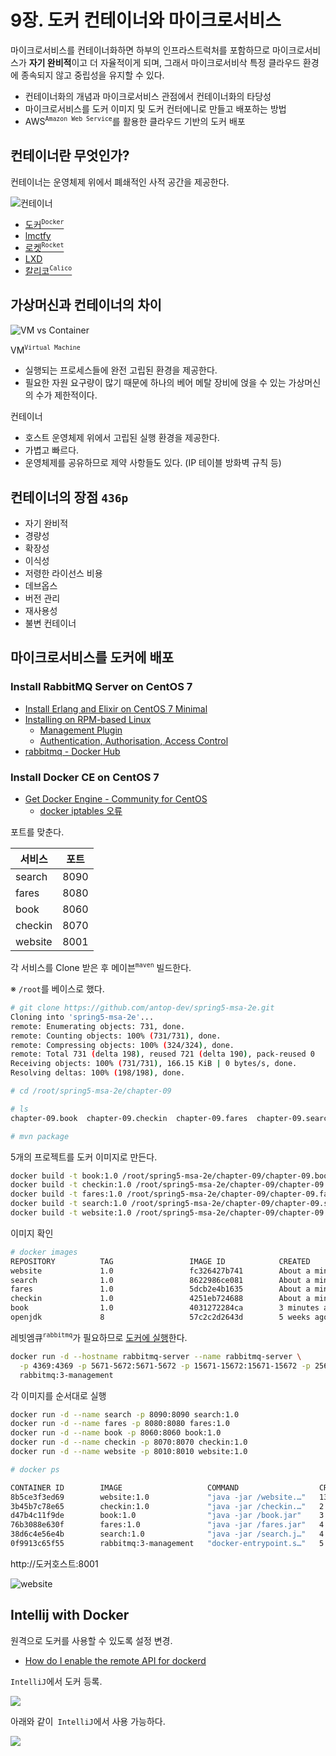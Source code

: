 # 9장. 도커 컨테이너와 마이크로서비스

마이크로서비스를 컨테이너화하면 하부의 인프라스트럭처를 포함하므로 마이크로서비스가 **자기 완비적**이고 더 자율적이게 되며, 그래서 마이크로서비삭 특정 클라우드 환경에 종속되지 않고 중립성을 유지할 수 있다.

* 컨테이너화의 개념과 마이크로서비스 관점에서 컨테이너화의 타당성
* 마이크로서비스를 도커 이미지 및 도커 컨터에니로 만들고 배포하는 방법
* AWS<sup>`Amazon Web Service`</sup>를 활용한 클라우드 기반의 도커 배포

## 컨테이너란 무엇인가?

컨테이너는 운영체제 위에서 폐쇄적인 사적 공간을 제공한다.

![컨테이너](https://i.imgur.com/llN1pMS.png)

* [도커<sup>`Docker`</sup>](https://www.docker.com/)
* [lmctfy](https://github.com/google/lmctfy)
* [로켓<sup>`Rocket`</sup>](https://coreos.com/rkt/)
* [LXD](https://linuxcontainers.org/lxd/introduction/)
* [칼리코<sup>`Calico`</sup>](https://www.projectcalico.org/)

## 가상머신과 컨테이너의 차이

![VM vs Container](https://i.imgur.com/m3mWq9p.png)

VM<sup>`Virtual Machine`</sup>
* 실행되는 프로세스들에 완전 고립된 환경을 제공한다.
* 필요한 자원 요구량이 많기 때문에 하나의 베어 메탈 장비에 얹을 수 있는 가상머신의 수가 제한적이다. 

컨테이너
* 호스트 운영체제 위에서 고립된 실행 환경을 제공한다.
* 가볍고 빠르다.
* 운영체제를 공유하므로 제약 사항들도 있다. (IP 테이블 방화벽 규칙 등)

## 컨테이너의 장점 `436p`

* 자기 완비적
* 경량성
* 확장성
* 이식성
* 저령한 라이선스 비용
* 데브옵스
* 버전 관리
* 재사용성
* 불변 컨테이너

## 마이크로서비스를 도커에 배포

### Install RabbitMQ Server on CentOS 7

* [Install Erlang and Elixir on CentOS 7 Minimal](http://www.jeramysingleton.com/install-erlang-and-elixir-on-centos-7-minimal/)
* [Installing on RPM-based Linux](https://www.rabbitmq.com/install-rpm.html)
    * [Management Plugin](https://www.rabbitmq.com/management.html)
    * [Authentication, Authorisation, Access Control](https://www.rabbitmq.com/access-control.html)
* [rabbitmq - Docker Hub](https://hub.docker.com/_/rabbitmq)

### Install Docker CE on CentOS 7

* [Get Docker Engine - Community for CentOS](https://docs.docker.com/install/linux/docker-ce/centos/)
    * [docker iptables 오류](https://blog.nuti.pe.kr/2016/12/25/dockeriptablestrouble/)

포트를 맞춘다.

| 서비스 | 포트 |
|---|---|
| search | 8090 |
| fares | 8080 |
| book | 8060 |
| checkin | 8070 |
| website | 8001 |

각 서비스를 Clone 받은 후 메이븐<sup>`maven`</sup> 빌드한다.

※ `/root`를 베이스로 했다.

```bash
# git clone https://github.com/antop-dev/spring5-msa-2e.git
Cloning into 'spring5-msa-2e'...
remote: Enumerating objects: 731, done.
remote: Counting objects: 100% (731/731), done.
remote: Compressing objects: 100% (324/324), done.
remote: Total 731 (delta 198), reused 721 (delta 190), pack-reused 0
Receiving objects: 100% (731/731), 166.15 KiB | 0 bytes/s, done.
Resolving deltas: 100% (198/198), done.

# cd /root/spring5-msa-2e/chapter-09

# ls
chapter-09.book  chapter-09.checkin  chapter-09.fares  chapter-09.search  chapter-09.website  pom.xml

# mvn package
```

5개의 프로젝트를 도커 이미지로 만든다.

```bash
docker build -t book:1.0 /root/spring5-msa-2e/chapter-09/chapter-09.book
docker build -t checkin:1.0 /root/spring5-msa-2e/chapter-09/chapter-09.checkin
docker build -t fares:1.0 /root/spring5-msa-2e/chapter-09/chapter-09.fares
docker build -t search:1.0 /root/spring5-msa-2e/chapter-09/chapter-09.search
docker build -t website:1.0 /root/spring5-msa-2e/chapter-09/chapter-09.website
```

이미지 확인

```bash
# docker images
REPOSITORY          TAG                 IMAGE ID            CREATED              SIZE
website             1.0                 fc326427b741        About a minute ago   510MB
search              1.0                 8622986ce081        About a minute ago   531MB
fares               1.0                 5dcb2e4b1635        About a minute ago   531MB
checkin             1.0                 4251eb724688        About a minute ago   537MB
book                1.0                 4031272284ca        3 minutes ago        531MB
openjdk             8                   57c2c2d2643d        5 weeks ago          488MB
```

레빗엠큐<sup>`rabbitmq`</sup>가 필요하므로 [도커에 실행](https://hub.docker.com/_/rabbitmq)한다.

```bash
docker run -d --hostname rabbitmq-server --name rabbitmq-server \
  -p 4369:4369 -p 5671-5672:5671-5672 -p 15671-15672:15671-15672 -p 25672:25672 \
  rabbitmq:3-management

```

각 이미지를 순서대로 실행

```bash
docker run -d --name search -p 8090:8090 search:1.0
docker run -d --name fares -p 8080:8080 fares:1.0
docker run -d --name book -p 8060:8060 book:1.0
docker run -d --name checkin -p 8070:8070 checkin:1.0
docker run -d --name website -p 8010:8010 website:1.0
```

```bash
# docker ps

CONTAINER ID        IMAGE                   COMMAND                  CREATED             STATUS              PORTS                                                                                                                      NAMES
8b5ce3f3ed69        website:1.0             "java -jar /website.…"   13 seconds ago      Up 11 seconds       0.0.0.0:8001->8001/tcp                                                                                                     website
3b45b7c78e65        checkin:1.0             "java -jar /checkin.…"   2 minutes ago       Up 2 minutes        0.0.0.0:8070->8070/tcp                                                                                                     checkin
d47b4c11f9de        book:1.0                "java -jar /book.jar"    3 minutes ago       Up 3 minutes        0.0.0.0:8060->8060/tcp                                                                                                     book
76b3088e630f        fares:1.0               "java -jar /fares.jar"   4 minutes ago       Up 3 minutes        0.0.0.0:8080->8080/tcp                                                                                                     fares
38d6c4e56e4b        search:1.0              "java -jar /search.j…"   4 minutes ago       Up 4 minutes        0.0.0.0:8090->8090/tcp                                                                                                     search
0f9913c65f55        rabbitmq:3-management   "docker-entrypoint.s…"   5 minutes ago       Up 5 minutes        0.0.0.0:4369->4369/tcp, 0.0.0.0:5671-5672->5671-5672/tcp, 0.0.0.0:15671-15672->15671-15672/tcp, 0.0.0.0:25672->25672/tcp   rabbitmq-server
```

http://도커호스트:8001

![website](https://i.imgur.com/M3h0zRR.png)

## Intellij with Docker

원격으로 도커를 사용할 수 있도록 설정 변경.

* [How do I enable the remote API for dockerd](https://success.docker.com/article/how-do-i-enable-the-remote-api-for-dockerd)

`IntelliJ`에서 도커 등록.

![](https://i.imgur.com/Gmm5ar6.png)

아래와 같이` IntelliJ`에서 사용 가능하다.

![](https://i.imgur.com/gyLgZI6.png)



